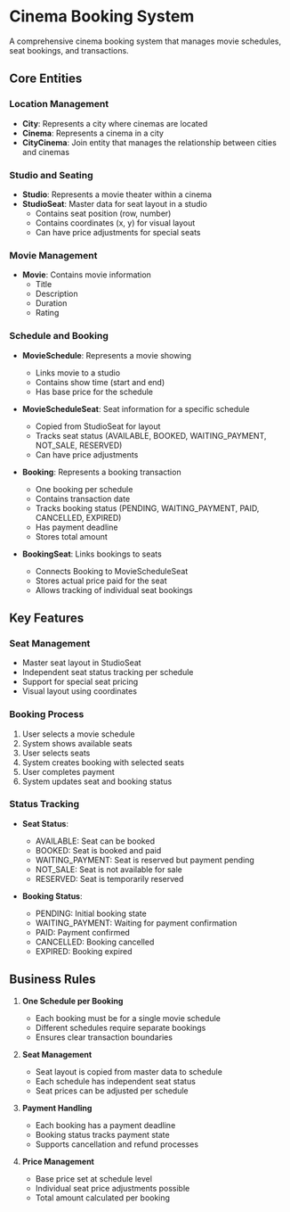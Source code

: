 # Cinema Booking System

A comprehensive cinema booking system that manages movie schedules, seat bookings, and transactions.

## Core Entities

### Location Management
- **City**: Represents a city where cinemas are located
- **Cinema**: Represents a cinema in a city
- **CityCinema**: Join entity that manages the relationship between cities and cinemas

### Studio and Seating
- **Studio**: Represents a movie theater within a cinema
- **StudioSeat**: Master data for seat layout in a studio
  - Contains seat position (row, number)
  - Contains coordinates (x, y) for visual layout
  - Can have price adjustments for special seats

### Movie Management
- **Movie**: Contains movie information
  - Title
  - Description
  - Duration
  - Rating

### Schedule and Booking
- **MovieSchedule**: Represents a movie showing
  - Links movie to a studio
  - Contains show time (start and end)
  - Has base price for the schedule

- **MovieScheduleSeat**: Seat information for a specific schedule
  - Copied from StudioSeat for layout
  - Tracks seat status (AVAILABLE, BOOKED, WAITING_PAYMENT, NOT_SALE, RESERVED)
  - Can have price adjustments

- **Booking**: Represents a booking transaction
  - One booking per schedule
  - Contains transaction date
  - Tracks booking status (PENDING, WAITING_PAYMENT, PAID, CANCELLED, EXPIRED)
  - Has payment deadline
  - Stores total amount

- **BookingSeat**: Links bookings to seats
  - Connects Booking to MovieScheduleSeat
  - Stores actual price paid for the seat
  - Allows tracking of individual seat bookings

## Key Features

### Seat Management
- Master seat layout in StudioSeat
- Independent seat status tracking per schedule
- Support for special seat pricing
- Visual layout using coordinates

### Booking Process
1. User selects a movie schedule
2. System shows available seats
3. User selects seats
4. System creates booking with selected seats
5. User completes payment
6. System updates seat and booking status

### Status Tracking
- **Seat Status**:
  - AVAILABLE: Seat can be booked
  - BOOKED: Seat is booked and paid
  - WAITING_PAYMENT: Seat is reserved but payment pending
  - NOT_SALE: Seat is not available for sale
  - RESERVED: Seat is temporarily reserved

- **Booking Status**:
  - PENDING: Initial booking state
  - WAITING_PAYMENT: Waiting for payment confirmation
  - PAID: Payment confirmed
  - CANCELLED: Booking cancelled
  - EXPIRED: Booking expired

## Business Rules

1. **One Schedule per Booking**
   - Each booking must be for a single movie schedule
   - Different schedules require separate bookings
   - Ensures clear transaction boundaries

2. **Seat Management**
   - Seat layout is copied from master data to schedule
   - Each schedule has independent seat status
   - Seat prices can be adjusted per schedule

3. **Payment Handling**
   - Each booking has a payment deadline
   - Booking status tracks payment state
   - Supports cancellation and refund processes

4. **Price Management**
   - Base price set at schedule level
   - Individual seat price adjustments possible
   - Total amount calculated per booking
